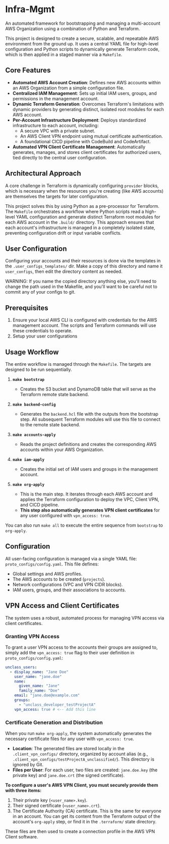 # Infra-Mgmt

An automated framework for bootstrapping and managing a multi-account AWS Organization using a combination of Python and Terraform.

This project is designed to create a secure, scalable, and repeatable AWS environment from the ground up. It uses a central YAML file for high-level configuration and Python scripts to dynamically generate Terraform code, which is then applied in a staged manner via a `Makefile`.

## Core Features

- **Automated AWS Account Creation**: Defines new AWS accounts within an AWS Organization from a simple configuration file.
- **Centralized IAM Management**: Sets up initial IAM users, groups, and permissions in the management account.
- **Dynamic Terraform Generation**: Overcomes Terraform's limitations with dynamic providers by generating distinct, isolated root modules for each AWS account.
- **Per-Account Infrastructure Deployment**: Deploys standardized infrastructure to each account, including:
  - A secure VPC with a private subnet.
  - An AWS Client VPN endpoint using mutual certificate authentication.
  - A foundational CICD pipeline with CodeBuild and CodeArtifact.
- **Automated VPN Client Certificate Management**: Automatically generates, manages, and stores client certificates for authorized users, tied directly to the central user configuration.

## Architectural Approach

A core challenge in Terraform is dynamically configuring `provider` blocks, which is necessary when the resources you're creating (like AWS accounts) are themselves the targets for later configuration.

This project solves this by using Python as a pre-processor for Terraform. The `Makefile` orchestrates a workflow where Python scripts read a high-level YAML configuration and generate distinct Terraform root modules for each AWS account in the `.build/` directory. This approach ensures that each account's infrastructure is managed in a completely isolated state, preventing configuration drift or input variable conflicts.

## User Configuration

Configuring your accounts and their resources is done via the templates in the `.user_configs_templates/` dir. Make a copy of this directory and name it `user_configs`, then edit the directory content as needed.

WARNING: If you name the copied directory anything else, you'll need to change the path used in the Makefile, and you'll want to be careful not to commit any of your configs to git.

## Prerequisites

1. Ensure your local AWS CLI is configured with credentials for the AWS management account. The scripts and Terraform commands will use these credentials to operate.
2. Setup your user configurations

## Usage Workflow

The entire workflow is managed through the `Makefile`. The targets are designed to be run sequentially.

1.  **`make bootstrap`**
    - Creates the S3 bucket and DynamoDB table that will serve as the Terraform remote state backend.

2.  **`make backend-config`**
    - Generates the `backend.hcl` file with the outputs from the bootstrap step. All subsequent Terraform modules will use this file to connect to the remote state backend.

3.  **`make accounts-apply`**
    - Reads the project definitions and creates the corresponding AWS accounts within your AWS Organization.

4.  **`make iam-apply`**
    - Creates the initial set of IAM users and groups in the management account.

5.  **`make org-apply`**
    - This is the main step. It iterates through each AWS account and applies the Terraform configuration to deploy the VPC, Client VPN, and CICD pipeline.
    - **This step also automatically generates VPN client certificates** for any user configured with `vpn_access: true`.

You can also run `make all` to execute the entire sequence from `bootstrap` to `org-apply`.

## Configuration

All user-facing configuration is managed via a single YAML file: `proto_configs/config.yaml`. This file defines:
- Global settings and AWS profiles.
- The AWS accounts to be created (`projects`).
- Network configurations (VPC and VPN CIDR blocks).
- IAM users, groups, and their associations to accounts.

## VPN Access and Client Certificates

The system uses a robust, automated process for managing VPN access via client certificates.

### Granting VPN Access

To grant a user VPN access to the accounts their groups are assigned to, simply add the `vpn_access: true` flag to their user definition in `proto_configs/config.yaml`:

```yaml
unclass_users:
  - display_name: "Jane Doe"
    user_name: "jane.doe"
    name:
      given_name: "Jane"
      family_name: "Doe"
    email: "jane.doe@example.com"
    groups:
      - "unclass_developer_testProjectA"
    vpn_access: true # <-- Add this line
```

### Certificate Generation and Distribution

When you run `make org-apply`, the system automatically generates the necessary certificate files for any user with `vpn_access: true`.

-   **Location**: The generated files are stored locally in the `.client_vpn_configs/` directory, organized by account alias (e.g., `.client_vpn_configs/testProjectA_unclassified/`). This directory is ignored by Git.
-   **Files per User**: For each user, two files are created: `jane.doe.key` (the private key) and `jane.doe.crt` (the signed certificate).

**To configure a user's AWS VPN Client, you must securely provide them with three items:**

1.  Their private key (`<user_name>.key`).
2.  Their signed certificate (`<user_name>.crt`).
3.  The Certificate Authority (CA) certificate. This is the same for everyone in an account. You can get its content from the Terraform output of the account's `org-apply` step, or find it in the `.terraform/` state directory.

These files are then used to create a connection profile in the AWS VPN Client software.